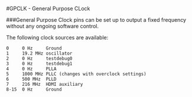 <!--
---
class: interface
type: pinout
name: GPCLK
description: Raspberry Pi General Purpose Clock
pincount: 3
pin:
  'bcm4':
    name: GPCLK0
  'bcm5':
    name: GPCLK1
  'bcm6':
    name: GPCLK2
-->
#GPCLK - General Purpose CLock

###General Purpose Clock pins can be set up to output a fixed frequency without any ongoing software control.

The following clock sources are available:

```
0     0 Hz     Ground
1     19.2 MHz oscillator
2     0 Hz     testdebug0
3     0 Hz     testdebug1
4     0 Hz     PLLA
5     1000 MHz PLLC (changes with overclock settings)
6     500 MHz  PLLD
7     216 MHz  HDMI auxiliary
8-15  0 Hz     Ground
```